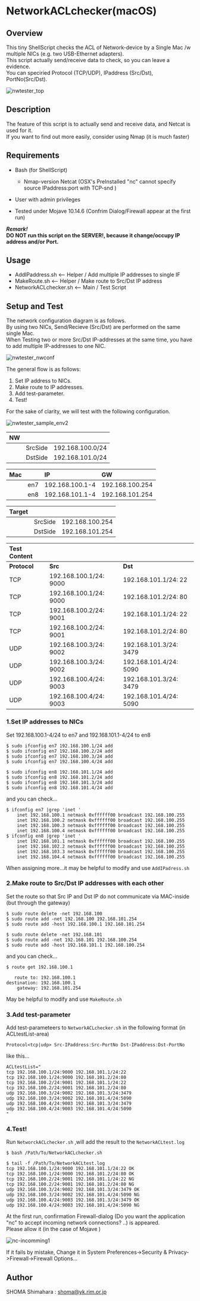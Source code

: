 # NetworkACLchecker(macOS)

## Overview
This tiny ShellScript checks the ACL of Network-device by a Single Mac /w multiple NICs (e.g. two USB-Ethernet adapters).  
This script actually send/receive data to check, so you can leave a evidence.  
You can speciried Protocol (TCP/UDP), IPaddress (Src/Dst), PortNo(Src/Dst).  

![nwtester_top](https://user-images.githubusercontent.com/49780970/69122782-0b338080-0ae3-11ea-8e81-06cd65b2e0af.gif)

## Description
The feature of this script is to actually send and receive data, and Netcat is used for it.  
If you want to find out more easily, consider using Nmap (it is much faster)

## Requirements
- Bash (for ShellScript)
  - Nmap-version Netcat (OSX's PreInstalled "nc" cannot specify source IPaddress:port with TCP-snd )
- User with admin privileges

- Tested under Mojave 10.14.6 (Confrim Dialog/Firewall appear at the first run)

***Remark!***  
**DO NOT run this script on the SERVER!, because it change/occupy IP address and/or Port.**

## Usage
- AddIPaddress.sh  <-- Helper / Add multiple IP addresses to single IF
- MakeRoute.sh    <-- Helper / Make route to Src/Dst IP address
- NetworkACLchecker.sh   <-- Main / Test Script

## Setup and Test
The network configuration diagram is as follows.  
By using two NICs, Send/Recieve (Src/Dst) are performed on the same single Mac.  
When Testing two or more Src/Dst IP-addresses at the same time, you have to add multiple IP-addresses to one NIC.  

![nwtester_nwconf](https://user-images.githubusercontent.com/49780970/69123190-15a24a00-0ae4-11ea-9284-ddf9599c8dd8.jpg)

The general flow is as follows:
1. Set IP address to NICs. 
2. Make route to IP addresses.  
3. Add test-parameter.  
4. Test!

For the sake of clarity, we will test with the following configuration.  

![nwtester_sample_env2](https://user-images.githubusercontent.com/49780970/69124411-26a08a80-0ae7-11ea-80b7-38a5cade2414.jpg)

|NW|||
|:--|:--|:--|
||SrcSide|192.168.100.0/24|
||DstSide|192.168.101.0/24|

|Mac     ||IP|GW|
|:--|:--|:--|:--|
||en7|192.168.100.1-4|192.168.100.254|
||en8|192.168.101.1-4|192.168.101.254|

|Target|||
|:--|:--|:--|
||SrcSide|192.168.100.254|
||DstSide|192.168.101.254|


|**Test Content**|||
|:--|:--|:--|
|**Protocol**|**Src**|**Dst**|
|TCP|192.168.100.1/24: 9000|192.168.101.1/24: 22|
|TCP|192.168.100.1/24: 9000|192.168.101.2/24: 80|
|TCP|192.168.100.2/24: 9001|192.168.101.1/24: 22|
|TCP|192.168.100.2/24: 9001|192.168.101.2/24: 80|
|UDP|192.168.100.3/24: 9002|192.168.101.3/24: 3479|
|UDP|192.168.100.3/24: 9002|192.168.101.4/24: 5090|
|UDP|192.168.100.4/24: 9003|192.168.101.3/24: 3479|
|UDP|192.168.100.4/24: 9003|192.168.101.4/24: 5090|



### 1.Set IP addresses to NICs
Set 192.168.100.1-4/24 to en7 and 192.168.101.1-4/24 to en8  
```
$ sudo ifconfig en7 192.168.100.1/24 add
$ sudo ifconfig en7 192.168.100.2/24 add
$ sudo ifconfig en7 192.168.100.3/24 add
$ sudo ifconfig en7 192.168.100.4/24 add

$ sudo ifconfig en8 192.168.101.1/24 add
$ sudo ifconfig en8 192.168.101.2/24 add
$ sudo ifconfig en8 192.168.101.3/24 add
$ sudo ifconfig en8 192.168.101.4/24 add
```
and you can check...
```
$ ifconfig en7 |grep 'inet '
    inet 192.168.100.1 netmask 0xffffff00 broadcast 192.168.100.255
    inet 192.168.100.2 netmask 0xffffff00 broadcast 192.168.100.255
    inet 192.168.100.3 netmask 0xffffff00 broadcast 192.168.100.255
    inet 192.168.100.4 netmask 0xffffff00 broadcast 192.168.100.255
$ ifconfig en8 |grep 'inet '
    inet 192.168.101.1 netmask 0xffffff00 broadcast 192.168.100.255
    inet 192.168.102.2 netmask 0xffffff00 broadcast 192.168.100.255
    inet 192.168.103.3 netmask 0xffffff00 broadcast 192.168.100.255
    inet 192.168.104.4 netmask 0xffffff00 broadcast 192.168.100.255
```
When assigning more...it may be helpful to modify and use `AddIPadress.sh`


### 2.Make route to Src/Dst IP addresses with each other 
Set the route so that Src IP and Dst IP do not communicate via MAC-inside (but through the gateway)
```
$ sudo route delete -net 192.168.100
$ sudo route add -net 192.168.100 192.168.101.254
$ sudo route add -host 192.168.100.1 192.168.101.254

$ sudo route delete -net 192.168.101
$ sudo route add -net 192.168.101 192.168.100.254
$ sudo route add -host 192.168.101.1 192.168.100.254
```
and you can check...
```
$ route get 192.168.100.1

   route to: 192.168.100.1
destination: 192.168.100.1
    gateway: 192.168.101.254
```
May be helpful to modify and use `MakeRoute.sh`


### 3.Add test-parameter
Add test-parameteers to `NetworkACLchecker.sh` in the following format (in ACLtestList-area)

`Protocol<tcp|udp> Src-IPaddress:Src-PortNo Dst-IPaddress:Dst-PortNo`


like this...
```
ACLtestList="
tcp 192.168.100.1/24:9000 192.168.101.1/24:22
tcp 192.168.100.1/24:9000 192.168.101.2/24:80
tcp 192.168.100.2/24:9001 192.168.101.1/24:22
tcp 192.168.100.2/24:9001 192.168.101.2/24:80
udp 192.168.100.3/24:9002 192.168.101.3/24:3479
udp 192.168.100.3/24:9002 192.168.101.4/24:5090
udp 192.168.100.4/24:9003 192.168.101.3/24:3479
udp 192.168.100.4/24:9003 192.168.101.4/24:5090
"
```

### 4.Test!
Run `NetworckACLchecker.sh` ,will add the result to the `NetworkACLtest.log`
```
$ bash /Path/To/NetworkACLchecker.sh
```

```
$ tail -f /Path/To/NetworkACLtest.log
tcp 192.168.100.1/24:9000 192.168.101.1/24:22 OK
tcp 192.168.100.1/24:9000 192.168.101.2/24:80 OK
tcp 192.168.100.2/24:9001 192.168.101.1/24:22 NG
tcp 192.168.100.2/24:9001 192.168.101.2/24:80 NG
udp 192.168.100.3/24:9002 192.168.101.3/24:3479 OK
udp 192.168.100.3/24:9002 192.168.101.4/24:5090 NG
udp 192.168.100.4/24:9003 192.168.101.3/24:3479 OK
udp 192.168.100.4/24:9003 192.168.101.4/24:5090 NG
```
At the first run, confirmation Firewall-dialog (Do you want the application "nc" to accept incoming network connections? ..) is appeared.  
Please allow it (in the case of Mojave )   

![nc-incomming1](https://user-images.githubusercontent.com/49780970/69123955-0c19e180-0ae6-11ea-8296-6df16e0a21bc.jpg)

If it fails by mistake, Change it in System Preferences->Security & Privacy->Firewall->Firewall Options...

## Author
SHOMA Shimahara : <shoma@yk.rim.or.jp>
